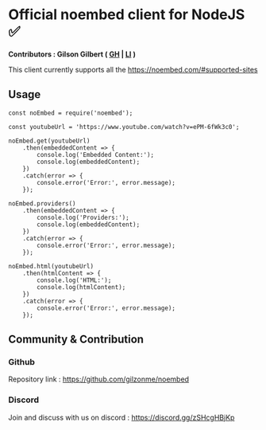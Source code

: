 # Official noembed client for NodeJS ✅

<b>Contributors : Gilson Gilbert ( <a href="https://github.com/gilzonme" target="_blank">GH</a> | <a href="https://www.linkedin.com/in/gilsongilbert/" target="_blank">LI</a> )</b>

This client currently supports all the <a href="https://noembed.com/#supported-sites" target="_blank">https://noembed.com/#supported-sites</a>

## Usage

~~~
const noEmbed = require('noembed');

const youtubeUrl = 'https://www.youtube.com/watch?v=ePM-6fWk3c0';

noEmbed.get(youtubeUrl)
    .then(embeddedContent => {
        console.log('Embedded Content:');
        console.log(embeddedContent);
    })
    .catch(error => {
        console.error('Error:', error.message);
    });

noEmbed.providers()
    .then(embeddedContent => {
        console.log('Providers:');
        console.log(embeddedContent);
    })
    .catch(error => {
        console.error('Error:', error.message);
    });

noEmbed.html(youtubeUrl)
    .then(htmlContent => {
        console.log('HTML:');
        console.log(htmlContent);
    })
    .catch(error => {
        console.error('Error:', error.message);
    });
~~~

## Community & Contribution

### Github

Repository link : https://github.com/gilzonme/noembed

### Discord

Join and discuss with us on discord : https://discord.gg/zSHcgHBjKp
